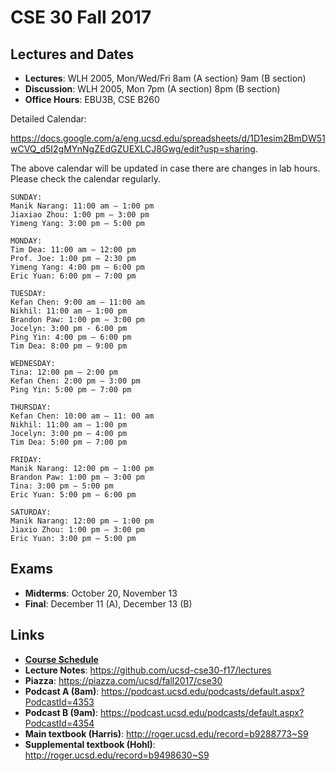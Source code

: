 # CSE 30 Fall 2017

## Lectures and Dates

- **Lectures**: WLH 2005, Mon/Wed/Fri 8am (A section) 9am (B section)
- **Discussion**: WLH 2005, Mon 7pm (A section) 8pm (B section)
- **Office Hours**: EBU3B, CSE B260

Detailed Calendar:

https://docs.google.com/a/eng.ucsd.edu/spreadsheets/d/1D1esim2BmDW51wCVQ_d5I2gMYnNgZEdGZUEXLCJ8Gwg/edit?usp=sharing.

The above calendar will be updated in case there are changes in lab hours. Please check the calendar regularly.
```
SUNDAY:
Manik Narang: 11:00 am – 1:00 pm
Jiaxiao Zhou: 1:00 pm – 3:00 pm
Yimeng Yang: 3:00 pm – 5:00 pm

MONDAY:
Tim Dea: 11:00 am – 12:00 pm
Prof. Joe: 1:00 pm – 2:30 pm
Yimeng Yang: 4:00 pm – 6:00 pm
Eric Yuan: 6:00 pm – 7:00 pm 

TUESDAY:
Kefan Chen: 9:00 am – 11:00 am
Nikhil: 11:00 am – 1:00 pm
Brandon Paw: 1:00 pm – 3:00 pm
Jocelyn: 3:00 pm - 6:00 pm
Ping Yin: 4:00 pm – 6:00 pm 
Tim Dea: 8:00 pm – 9:00 pm 

WEDNESDAY:
Tina: 12:00 pm – 2:00 pm 
Kefan Chen: 2:00 pm – 3:00 pm
Ping Yin: 5:00 pm – 7:00 pm 

THURSDAY:
Kefan Chen: 10:00 am – 11: 00 am
Nikhil: 11:00 am – 1:00 pm 
Jocelyn: 3:00 pm – 4:00 pm
Tim Dea: 5:00 pm – 7:00 pm

FRIDAY:
Manik Narang: 12:00 pm – 1:00 pm 
Brandon Paw: 1:00 pm – 3:00 pm 
Tina: 3:00 pm – 5:00 pm
Eric Yuan: 5:00 pm – 6:00 pm 

SATURDAY:
Manik Narang: 12:00 pm – 1:00 pm
Jiaxio Zhou: 1:00 pm – 3:00 pm 
Eric Yuan: 3:00 pm – 5:00 pm 
```
## Exams
- **Midterms**: October 20, November 13
- **Final**: December 11 (A), December 13 (B)


## Links

- [**Course Schedule**](https://docs.google.com/spreadsheets/d/e/2PACX-1vStOSlc2Wr46hQTKOWnIJqa2HGa_AUZZVUuBXllnOa9FTT_LR2e8hjoIQ5QwDa8JZ_nIURW5b3w0QMd/pubhtml?gid=903843377&single=true)
- **Lecture Notes**: https://github.com/ucsd-cse30-f17/lectures
- **Piazza**: https://piazza.com/ucsd/fall2017/cse30
- **Podcast A (8am)**: https://podcast.ucsd.edu/podcasts/default.aspx?PodcastId=4353
- **Podcast B (9am)**: https://podcast.ucsd.edu/podcasts/default.aspx?PodcastId=4354
- **Main textbook (Harris)**: http://roger.ucsd.edu/record=b9288773~S9
- **Supplemental textbook (Hohl)**: http://roger.ucsd.edu/record=b9498630~S9

